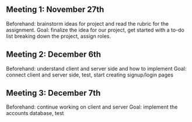 ## Meeting 1: November 27th
Beforehand: brainstorm ideas for project and read the rubric for the assignment.
Goal: finalize the idea for our project, get started with a to-do list breaking down the project, assign roles.

## Meeting 2: December 6th
Beforehand: understand client and server side and how to implement
Goal: connect client and server side, test, start creating signup/login pages

## Meeting 3: December 7th
Beforehand: continue working on client and server
Goal: implement the accounts database, test